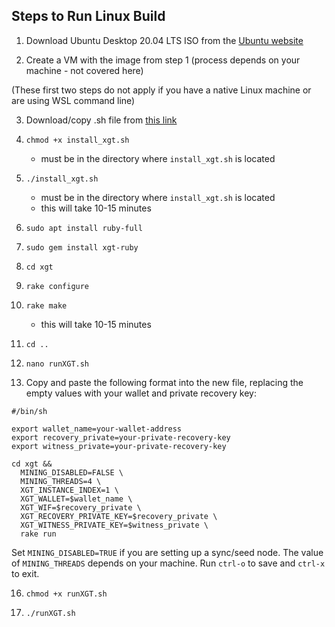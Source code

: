 ## Steps to Run Linux Build

1. Download Ubuntu Desktop 20.04 LTS ISO from the [Ubuntu website](https://ubuntu.com/download/desktop)

2. Create a VM with the image from step 1 (process depends on your machine - not covered here)

(These first two steps do not apply if you have a native Linux machine or are using WSL command line)

3. Download/copy .sh file from [this link](https://gist.githubusercontent.com/obskein/8efb025cc41e598a4eaa8b9e6ef9aa82/raw/3ccdcf63e873613c998a002f32f34604d8765aea/install_xgt.sh)

4. `chmod +x install_xgt.sh`
	- must be in the directory where `install_xgt.sh` is located

5. `./install_xgt.sh`
	- must be in the directory where `install_xgt.sh` is located
	- this will take 10-15 minutes

6. `sudo apt install ruby-full`

7. `sudo gem install xgt-ruby`

8. `cd xgt`

9. `rake configure`

10. `rake make`
	- this will take 10-15 minutes

13. `cd ..`

14. `nano runXGT.sh`

15. Copy and paste the following format into the new file, replacing the empty values with your wallet and private recovery key:

```
#/bin/sh

export wallet_name=your-wallet-address
export recovery_private=your-private-recovery-key
export witness_private=your-private-recovery-key

cd xgt &&
  MINING_DISABLED=FALSE \
  MINING_THREADS=4 \
  XGT_INSTANCE_INDEX=1 \
  XGT_WALLET=$wallet_name \
  XGT_WIF=$recovery_private \
  XGT_RECOVERY_PRIVATE_KEY=$recovery_private \
  XGT_WITNESS_PRIVATE_KEY=$witness_private \
  rake run
```

Set `MINING_DISABLED=TRUE` if you are setting up a sync/seed node. The value of `MINING_THREADS` depends on your machine. Run `ctrl-o` to save and `ctrl-x` to exit.

16. `chmod +x runXGT.sh`

17. `./runXGT.sh`
